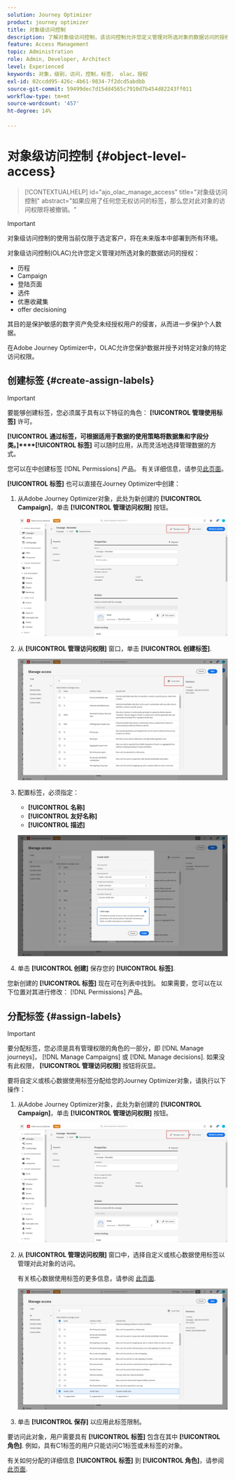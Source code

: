```yaml
---
solution: Journey Optimizer
product: journey optimizer
title: 对象级访问控制
description: 了解对象级访问控制，该访问控制允许您定义管理对所选对象的数据访问的授权
feature: Access Management
topic: Administration
role: Admin, Developer, Architect
level: Experienced
keywords: 对象，级别，访问，控制，标签， olac，授权
exl-id: 02ccdd95-426c-4b61-9834-7f2dcd5abdbb
source-git-commit: 59499dec7d15dd4565c7910d7b454d82243ff011
workflow-type: tm+mt
source-wordcount: '457'
ht-degree: 14%

---
```


# 对象级访问控制 {#object-level-access}

>[!CONTEXTUALHELP]
>id="ajo_olac_manage_access"
>title="对象级访问控制"
>abstract="如果应用了任何您无权访问的标签，那么您对此对象的访问权限将被撤销。"

>[!IMPORTANT]
>
>对象级访问控制的使用当前仅限于选定客户，将在未来版本中部署到所有环境。

对象级访问控制(OLAC)允许您定义管理对所选对象的数据访问的授权：

* 历程
* Campaign
* 登陆页面
* 选件
* 优惠收藏集
* offer decisioning

其目的是保护敏感的数字资产免受未经授权用户的侵害，从而进一步保护个人数据。

在Adobe Journey Optimizer中，OLAC允许您保护数据并授予对特定对象的特定访问权限。

## 创建标签 {#create-assign-labels}

>[!IMPORTANT]
>
>要能够创建标签，您必须属于具有以下特征的角色： **[!UICONTROL 管理使用标签]** 许可。

**[!UICONTROL 通过标签，可根据适用于数据的使用策略将数据集和字段分类。]****[!UICONTROL 标签]** 可以随时应用，从而灵活地选择管理数据的方式。

您可以在中创建标签 [!DNL Permissions] 产品。 有关详细信息，请参见[此页面](https://experienceleague.adobe.com/docs/experience-platform/access-control/abac/permissions-ui/labels.html)。

**[!UICONTROL 标签]** 也可以直接在Journey Optimizer中创建：

1. 从Adobe Journey Optimizer对象，此处为新创建的 **[!UICONTROL Campaign]**，单击 **[!UICONTROL 管理访问权限]** 按钮。

   ![](assets/olac_1.png)

1. 从 **[!UICONTROL 管理访问权限]** 窗口，单击 **[!UICONTROL 创建标签]**.

   ![](assets/olac_2.png)

1. 配置标签，必须指定：
   * **[!UICONTROL 名称]**
   * **[!UICONTROL 友好名称]**
   * **[!UICONTROL 描述]**

   ![](assets/olac_3.png)

1. 单击 **[!UICONTROL 创建]** 保存您的 **[!UICONTROL 标签]**.

您新创建的 **[!UICONTROL 标签]** 现在可在列表中找到。 如果需要，您可以在以下位置对其进行修改： [!DNL Permissions] 产品。

## 分配标签 {#assign-labels}

>[!IMPORTANT]
>
>要分配标签，您必须是具有管理权限的角色的一部分，即 [!DNL Manage journeys]， [!DNL Manage Campaigns] 或 [!DNL Manage decisions]. 如果没有此权限， **[!UICONTROL 管理访问权限]** 按钮将灰显。

要将自定义或核心数据使用标签分配给您的Journey Optimizer对象，请执行以下操作：

1. 从Adobe Journey Optimizer对象，此处为新创建的 **[!UICONTROL Campaign]**，单击 **[!UICONTROL 管理访问权限]** 按钮。

   ![](assets/olac_1.png)

1. 从 **[!UICONTROL 管理访问权限]** 窗口中，选择自定义或核心数据使用标签以管理对此对象的访问。

   有关核心数据使用标签的更多信息，请参阅 [此页面](https://experienceleague.adobe.com/docs/experience-platform/data-governance/labels/reference.html).

   ![](assets/olac_4.png)

1. 单击 **[!UICONTROL 保存]** 以应用此标签限制。

要访问此对象，用户需要具有 **[!UICONTROL 标签]** 包含在其中 **[!UICONTROL 角色]**.
例如，具有C1标签的用户只能访问C1标签或未标签的对象。

有关如何分配的详细信息 **[!UICONTROL 标签]** 到 **[!UICONTROL 角色]**，请参阅 [此页面](https://experienceleague.adobe.com/docs/experience-platform/access-control/abac/permissions-ui/permissions.html#manage-labels-for-a-role).
